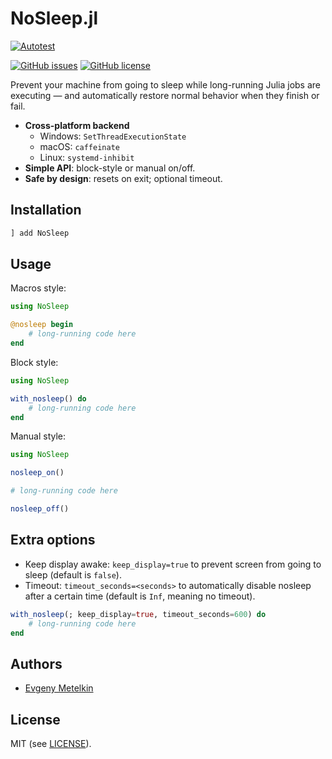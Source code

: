 # NoSleep.jl

[![Autotest](https://github.com/hetalang/NoSleep.jl/actions/workflows/ci.yml/badge.svg)](https://github.com/hetalang/NoSleep.jl/actions/workflows/ci.yml)
<!--[![version](https://juliahub.com/docs/NoSleep/version.svg)](https://juliahub.com/ui/Packages/NoSleep/IIE0h)-->
[![GitHub issues](https://img.shields.io/github/issues/hetalang/NoSleep.jl.svg)](https://GitHub.com/hetalang/NoSleep.jl/issues/)
[![GitHub license](https://img.shields.io/github/license/hetalang/NoSleep.jl.svg)](https://github.com/hetalang/NoSleep.jl/blob/master/LICENSE)

Prevent your machine from going to sleep while long-running Julia jobs are executing — and automatically restore normal behavior when they finish or fail.

- **Cross-platform backend**  
  - Windows: `SetThreadExecutionState`
  - macOS: `caffeinate`
  - Linux: `systemd-inhibit`
- **Simple API**: block-style or manual on/off.
- **Safe by design**: resets on exit; optional timeout.

## Installation

```julia
] add NoSleep
```

## Usage

Macros style:

```julia
using NoSleep

@nosleep begin
    # long-running code here
end
```

Block style:

```julia
using NoSleep

with_nosleep() do
    # long-running code here
end
```

Manual style:

```julia
using NoSleep

nosleep_on()

# long-running code here

nosleep_off()
```

## Extra options

- Keep display awake: `keep_display=true` to prevent screen from going to sleep (default is `false`).
- Timeout: `timeout_seconds=<seconds>` to automatically disable nosleep after a certain time (default is `Inf`, meaning no timeout).

```julia
with_nosleep(; keep_display=true, timeout_seconds=600) do
    # long-running code here
end
```

## Authors

- [Evgeny Metelkin](https://metelkin.me)

## License

MIT (see [LICENSE](LICENSE)).

